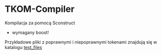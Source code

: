 # TKOM-Compiler

Kompilacja za pomocą Sconstruct
- wymagany boost!

Przykładowe pliki z poprawnymi i niepoprawnymi tokenami znajdują się w katalogu [test_files](test_files)
